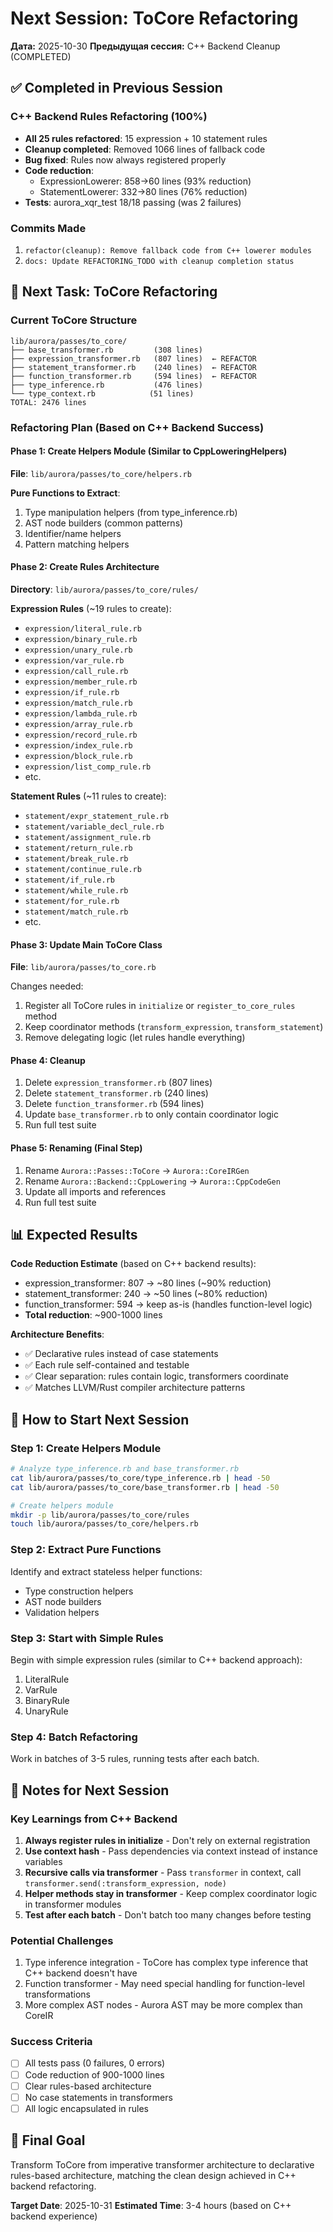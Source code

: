 # Next Session: ToCore Refactoring

**Дата:** 2025-10-30
**Предыдущая сессия:** C++ Backend Cleanup (COMPLETED)

## ✅ Completed in Previous Session

### C++ Backend Rules Refactoring (100%)
- **All 25 rules refactored**: 15 expression + 10 statement rules
- **Cleanup completed**: Removed 1066 lines of fallback code
- **Bug fixed**: Rules now always registered properly
- **Code reduction**:
  - ExpressionLowerer: 858→60 lines (93% reduction)
  - StatementLowerer: 332→80 lines (76% reduction)
- **Tests**: aurora_xqr_test 18/18 passing (was 2 failures)

### Commits Made
1. `refactor(cleanup): Remove fallback code from C++ lowerer modules`
2. `docs: Update REFACTORING_TODO with cleanup completion status`

## 🎯 Next Task: ToCore Refactoring

### Current ToCore Structure
```
lib/aurora/passes/to_core/
├── base_transformer.rb         (308 lines)
├── expression_transformer.rb   (807 lines)  ← REFACTOR
├── statement_transformer.rb    (240 lines)  ← REFACTOR
├── function_transformer.rb     (594 lines)  ← REFACTOR
├── type_inference.rb           (476 lines)
└── type_context.rb            (51 lines)
TOTAL: 2476 lines
```

### Refactoring Plan (Based on C++ Backend Success)

#### Phase 1: Create Helpers Module (Similar to CppLoweringHelpers)
**File**: `lib/aurora/passes/to_core/helpers.rb`

**Pure Functions to Extract**:
1. Type manipulation helpers (from type_inference.rb)
2. AST node builders (common patterns)
3. Identifier/name helpers
4. Pattern matching helpers

#### Phase 2: Create Rules Architecture
**Directory**: `lib/aurora/passes/to_core/rules/`

**Expression Rules** (~19 rules to create):
- `expression/literal_rule.rb`
- `expression/binary_rule.rb`
- `expression/unary_rule.rb`
- `expression/var_rule.rb`
- `expression/call_rule.rb`
- `expression/member_rule.rb`
- `expression/if_rule.rb`
- `expression/match_rule.rb`
- `expression/lambda_rule.rb`
- `expression/array_rule.rb`
- `expression/record_rule.rb`
- `expression/index_rule.rb`
- `expression/block_rule.rb`
- `expression/list_comp_rule.rb`
- etc.

**Statement Rules** (~11 rules to create):
- `statement/expr_statement_rule.rb`
- `statement/variable_decl_rule.rb`
- `statement/assignment_rule.rb`
- `statement/return_rule.rb`
- `statement/break_rule.rb`
- `statement/continue_rule.rb`
- `statement/if_rule.rb`
- `statement/while_rule.rb`
- `statement/for_rule.rb`
- `statement/match_rule.rb`
- etc.

#### Phase 3: Update Main ToCore Class
**File**: `lib/aurora/passes/to_core.rb`

Changes needed:
1. Register all ToCore rules in `initialize` or `register_to_core_rules` method
2. Keep coordinator methods (`transform_expression`, `transform_statement`)
3. Remove delegating logic (let rules handle everything)

#### Phase 4: Cleanup
1. Delete `expression_transformer.rb` (807 lines)
2. Delete `statement_transformer.rb` (240 lines)
3. Delete `function_transformer.rb` (594 lines)
4. Update `base_transformer.rb` to only contain coordinator logic
5. Run full test suite

#### Phase 5: Renaming (Final Step)
1. Rename `Aurora::Passes::ToCore` → `Aurora::CoreIRGen`
2. Rename `Aurora::Backend::CppLowering` → `Aurora::CppCodeGen`
3. Update all imports and references
4. Run full test suite

## 📊 Expected Results

**Code Reduction Estimate** (based on C++ backend results):
- expression_transformer: 807 → ~80 lines (~90% reduction)
- statement_transformer: 240 → ~50 lines (~80% reduction)
- function_transformer: 594 → keep as-is (handles function-level logic)
- **Total reduction**: ~900-1000 lines

**Architecture Benefits**:
- ✅ Declarative rules instead of case statements
- ✅ Each rule self-contained and testable
- ✅ Clear separation: rules contain logic, transformers coordinate
- ✅ Matches LLVM/Rust compiler architecture patterns

## 🚀 How to Start Next Session

### Step 1: Create Helpers Module
```bash
# Analyze type_inference.rb and base_transformer.rb
cat lib/aurora/passes/to_core/type_inference.rb | head -50
cat lib/aurora/passes/to_core/base_transformer.rb | head -50

# Create helpers module
mkdir -p lib/aurora/passes/to_core/rules
touch lib/aurora/passes/to_core/helpers.rb
```

### Step 2: Extract Pure Functions
Identify and extract stateless helper functions:
- Type construction helpers
- AST node builders
- Validation helpers

### Step 3: Start with Simple Rules
Begin with simple expression rules (similar to C++ backend approach):
1. LiteralRule
2. VarRule
3. BinaryRule
4. UnaryRule

### Step 4: Batch Refactoring
Work in batches of 3-5 rules, running tests after each batch.

## 📝 Notes for Next Session

### Key Learnings from C++ Backend
1. **Always register rules in initialize** - Don't rely on external registration
2. **Use context hash** - Pass dependencies via context instead of instance variables
3. **Recursive calls via transformer** - Pass `transformer` in context, call `transformer.send(:transform_expression, node)`
4. **Helper methods stay in transformer** - Keep complex coordinator logic in transformer modules
5. **Test after each batch** - Don't batch too many changes before testing

### Potential Challenges
1. Type inference integration - ToCore has complex type inference that C++ backend doesn't have
2. Function transformer - May need special handling for function-level transformations
3. More complex AST nodes - Aurora AST may be more complex than CoreIR

### Success Criteria
- [ ] All tests pass (0 failures, 0 errors)
- [ ] Code reduction of 900-1000 lines
- [ ] Clear rules-based architecture
- [ ] No case statements in transformers
- [ ] All logic encapsulated in rules

## 🎯 Final Goal

Transform ToCore from imperative transformer architecture to declarative rules-based architecture, matching the clean design achieved in C++ backend refactoring.

**Target Date**: 2025-10-31
**Estimated Time**: 3-4 hours (based on C++ backend experience)

